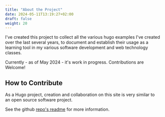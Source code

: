 ```yaml
---
title: "About the Project"
date: 2024-05-11T13:19:27+02:00
draft: false
weight: 20
---
```


I've created this project to collect all the various
hugo examples I've created over the last several years,
to document and establish their usage as a learning
tool in my various software development and web technology classes.

Currently - as of May 2024 - it's work in progress. Contributions are Welcome!

<!-- more -->
## 
## How to Contribute

As a Hugo project, creation and collaboration on this
site is very similar to an open source software project.

See the github [repo's readme](https://github.com/about-hugo/about-hugo.github.io) for more information. 


